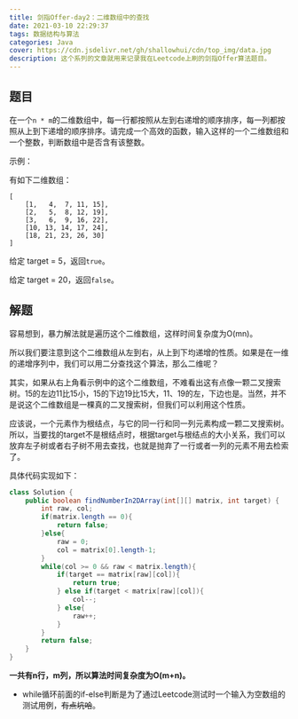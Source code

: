 ```yaml
---
title: 剑指Offer-day2：二维数组中的查找
date: 2021-03-10 22:29:37
tags: 数据结构与算法
categories: Java
cover: https://cdn.jsdelivr.net/gh/shallowhui/cdn/top_img/data.jpg
description: 这个系列的文章就用来记录我在Leetcode上刷的剑指Offer算法题目。
---
```

## 题目

在一个`n * m`的二维数组中，每一行都按照从左到右递增的顺序排序，每一列都按照从上到下递增的顺序排序。请完成一个高效的函数，输入这样的一个二维数组和一个整数，判断数组中是否含有该整数。

示例：

有如下二维数组：

	[
  		[1,   4,  7, 11, 15],
  		[2,   5,  8, 12, 19],
  		[3,   6,  9, 16, 22],
  		[10, 13, 14, 17, 24],
  		[18, 21, 23, 26, 30]
	]

给定 target = 5，返回`true`。

给定 target = 20，返回`false`。

## 解题

容易想到，暴力解法就是遍历这个二维数组，这样时间复杂度为O(mn)。

所以我们要注意到这个二维数组从左到右，从上到下均递增的性质。如果是在一维的递增序列中，我们可以用二分查找这个算法，那么二维呢？

其实，如果从右上角看示例中的这个二维数组，不难看出这有点像一颗二叉搜索树。15的左边11比15小，15的下边19比15大，11、19的左，下边也是。当然，并不是说这个二维数组是一棵真的二叉搜索树，但我们可以利用这个性质。

应该说，一个元素作为根结点，与它的同一行和同一列元素构成一颗二叉搜索树。所以，当要找的target不是根结点时，根据target与根结点的大小关系，我们可以放弃左子树或者右子树不用去查找，也就是抛弃了一行或者一列的元素不用去检索了。

具体代码实现如下：

```java
class Solution {
    public boolean findNumberIn2DArray(int[][] matrix, int target) {
        int raw, col;
        if(matrix.length == 0){
            return false;
        }else{
            raw = 0;
            col = matrix[0].length-1;
        }
        while(col >= 0 && raw < matrix.length){
            if(target == matrix[raw][col]){
                return true;
            } else if(target < matrix[raw][col]){
                col--;
            } else{
                raw++;
            }
        }
        return false;
    }
}
```

**一共有n行，m列，所以算法时间复杂度为O(m+n)。**

+ while循环前面的if-else判断是为了通过Leetcode测试时一个输入为空数组的测试用例，~~有点坑哈~~。